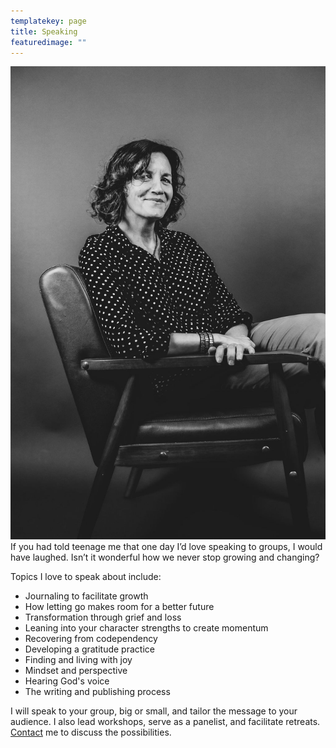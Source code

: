 ```yaml
---
templatekey: page
title: Speaking
featuredimage: ""
---
```

![](charib-w.jpg "#position=relative;float=left;width=40%;padding=0 20px 20px 0;")
If you had told teenage me that one day I’d love speaking to groups, I would have laughed. Isn’t it wonderful how we never stop growing and changing? 

Topics I love to speak about include:


- Journaling to facilitate growth
- How letting go makes room for a better future 
- Transformation through grief and loss  
- Leaning into your character strengths to create momentum
- Recovering from codependency
- Developing a gratitude practice
- Finding and living with joy
- Mindset and perspective
- Hearing God's voice
- The writing and publishing process

I will speak to your group, big or small, and tailor the message to your audience. I also lead workshops, serve as a panelist, and facilitate retreats. [Contact](/contact) me to discuss the possibilities.
